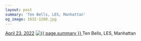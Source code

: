 ```yaml
---
layout: post
summary: 'Ten Bells, LES, Manhattan'
og_image: 1632-1280.jpg
---
```


<p>
  <time>
    <a href="/1632">April 23, 2022</a>
  </time>
  <a href="/1632">
    <img src="{{ site.assets_url }}/1632-640.jpg" srcset="{{ site.assets_url }}/1632-320.jpg 320w, {{ site.assets_url }}/1632-640.jpg 640w, {{ site.assets_url }}/1632-960.jpg 960w, {{ site.assets_url }}/1632-1280.jpg 1280w" sizes="(min-width: 700px) 50vw, calc(100vw - 2rem)" alt="{{ page.summary }}" />
  </a>
  <span>Ten Bells, LES, Manhattan</span>
</p>
